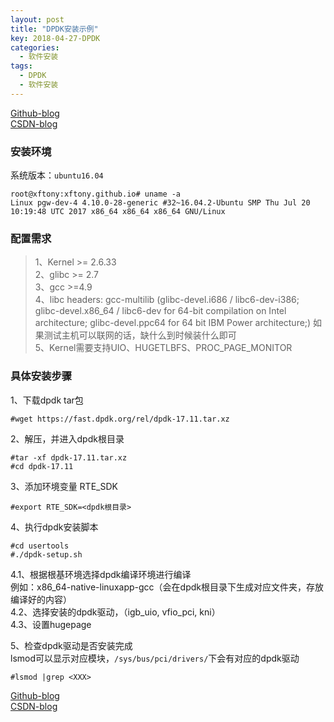 ```yaml
---
layout: post
title: "DPDK安装示例"  
key: 2018-04-27-DPDK
categories:
  - 软件安装
tags:
  - DPDK
  - 软件安装
---
```


[Github-blog](https://xftony.github.io/%E8%BD%AF%E4%BB%B6%E5%AE%89%E8%A3%85/2018/04/27/dpdk%E5%AE%89%E8%A3%85.html)      
[CSDN-blog](https://blog.csdn.net/xftony/article/details/80160195)    

### 安装环境   
系统版本：`ubuntu16.04` 

	root@xftony:xftony.github.io# uname -a
	Linux pgw-dev-4 4.10.0-28-generic #32~16.04.2-Ubuntu SMP Thu Jul 20 10:19:48 UTC 2017 x86_64 x86_64 x86_64 GNU/Linux

### 配置需求   
>1、Kernel >= 2.6.33   
2、glibc >= 2.7   
3、gcc >=4.9   
4、libc headers:  gcc-multilib (glibc-devel.i686 / libc6-dev-i386; glibc-devel.x86_64 / libc6-dev for 64-bit compilation on Intel architecture; glibc-devel.ppc64 for 64 bit IBM Power architecture;) 如果测试主机可以联网的话，缺什么到时候装什么即可   
5、Kernel需要支持UIO、HUGETLBFS、PROC_PAGE_MONITOR   

<!--more-->   

### 具体安装步骤  
1、下载dpdk tar包     
 
	#wget https://fast.dpdk.org/rel/dpdk-17.11.tar.xz

2、解压，并进入dpdk根目录    
 
	#tar -xf dpdk-17.11.tar.xz
	#cd dpdk-17.11

3、添加环境变量 RTE_SDK  

	#export RTE_SDK=<dpdk根目录>

4、执行dpdk安装脚本  

	#cd usertools  
	#./dpdk-setup.sh  
4.1、根据根基环境选择dpdk编译环境进行编译   
例如：x86_64-native-linuxapp-gcc（会在dpdk根目录下生成对应文件夹，存放编译好的内容）  
4.2、选择安装的dpdk驱动，（igb_uio, vfio_pci,  kni）  
4.3、设置hugepage  

5、检查dpdk驱动是否安装完成  
lsmod可以显示对应模块，`/sys/bus/pci/drivers/`下会有对应的dpdk驱动

	#lsmod |grep <XXX>

[Github-blog](https://xftony.github.io/%E8%BD%AF%E4%BB%B6%E5%AE%89%E8%A3%85/2018/04/27/dpdk%E5%AE%89%E8%A3%85.html)      
[CSDN-blog](https://blog.csdn.net/xftony/article/details/80160195)    